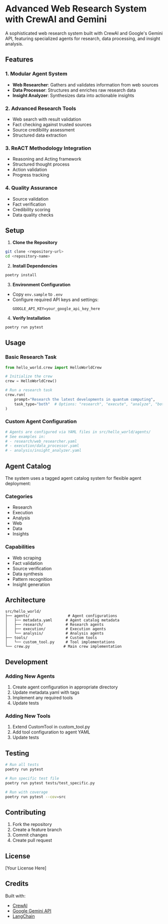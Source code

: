 # Advanced Web Research System with CrewAI and Gemini

A sophisticated web research system built with CrewAI and Google's Gemini API, featuring specialized agents for research, data processing, and insight analysis.

## Features

### 1. Modular Agent System
- **Web Researcher**: Gathers and validates information from web sources
- **Data Processor**: Structures and enriches raw research data
- **Insight Analyzer**: Synthesizes data into actionable insights

### 2. Advanced Research Tools
- Web search with result validation
- Fact checking against trusted sources
- Source credibility assessment
- Structured data extraction

### 3. ReACT Methodology Integration
- Reasoning and Acting framework
- Structured thought process
- Action validation
- Progress tracking

### 4. Quality Assurance
- Source validation
- Fact verification
- Credibility scoring
- Data quality checks

## Setup

1. **Clone the Repository**
```bash
git clone <repository-url>
cd <repository-name>
```

2. **Install Dependencies**
```bash
poetry install
```

3. **Environment Configuration**
- Copy `env.sample` to `.env`
- Configure required API keys and settings:
  ```
  GOOGLE_API_KEY=your_google_api_key_here
  ```

4. **Verify Installation**
```bash
poetry run pytest
```

## Usage

### Basic Research Task
```python
from hello_world.crew import HelloWorldCrew

# Initialize the crew
crew = HelloWorldCrew()

# Run a research task
crew.run(
    prompt="Research the latest developments in quantum computing",
    task_type="both"  # Options: "research", "execute", "analyze", "both"
)
```

### Custom Agent Configuration
```python
# Agents are configured via YAML files in src/hello_world/agents/
# See examples in:
# - research/web_researcher.yaml
# - execution/data_processor.yaml
# - analysis/insight_analyzer.yaml
```

## Agent Catalog

The system uses a tagged agent catalog system for flexible agent deployment:

### Categories
- Research
- Execution
- Analysis
- Web
- Data
- Insights

### Capabilities
- Web scraping
- Fact validation
- Source verification
- Data synthesis
- Pattern recognition
- Insight generation

## Architecture

```
src/hello_world/
├── agents/                 # Agent configurations
│   ├── metadata.yaml      # Agent catalog metadata
│   ├── research/          # Research agents
│   ├── execution/         # Execution agents
│   └── analysis/          # Analysis agents
├── tools/                 # Custom tools
│   └── custom_tool.py     # Tool implementations
└── crew.py               # Main crew implementation
```

## Development

### Adding New Agents
1. Create agent configuration in appropriate directory
2. Update metadata.yaml with tags
3. Implement any required tools
4. Update tests

### Adding New Tools
1. Extend CustomTool in custom_tool.py
2. Add tool configuration to agent YAML
3. Update tests

## Testing

```bash
# Run all tests
poetry run pytest

# Run specific test file
poetry run pytest tests/test_specific.py

# Run with coverage
poetry run pytest --cov=src
```

## Contributing

1. Fork the repository
2. Create a feature branch
3. Commit changes
4. Create pull request

## License

[Your License Here]

## Credits

Built with:
- [CrewAI](https://github.com/joaomdmoura/crewAI)
- [Google Gemini API](https://ai.google.dev/)
- [LangChain](https://github.com/hwchase17/langchain)
